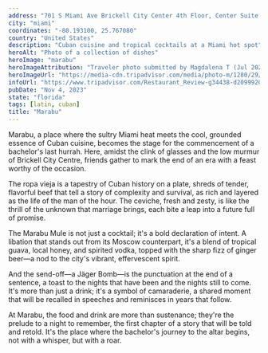 ```yaml
---
address: "701 S Miami Ave Brickell City Center 4th Floor, Center Suite 422, Miami, FL 33131"
city: "miami"
coordinates: "-80.193100, 25.767080"
country: "United States"
description: "Cuban cuisine and tropical cocktails at a Miami hot spot"
heroAlt: "Photo of a collection of dishes"
heroImage: "marabu"
heroImageAttribution: "Traveler photo submitted by Magdalena T (Jul 2023)"
heroImageUrl: "https://media-cdn.tripadvisor.com/media/photo-m/1280/29/aa/c2/f9/caption.jpg"
infoUrl: "https://www.tripadvisor.com/Restaurant_Review-g34438-d20999208-Reviews-Marabu_Restaurant-Miami_Florida.html"
pubDate: "Nov 4, 2023"
state: "florida"
tags: [latin, cuban]
title: "Marabu"
---
```


Marabu, a place where the sultry Miami heat meets the cool, grounded essence of Cuban cuisine, becomes the stage for the commencement of a bachelor's last hurrah. Here, amidst the clink of glasses and the low murmur of Brickell City Centre, friends gather to mark the end of an era with a feast worthy of the occasion.

The ropa vieja is a tapestry of Cuban history on a plate, shreds of tender, flavorful beef that tell a story of complexity and survival, as rich and layered as the life of the man of the hour. The ceviche, fresh and zesty, is like the thrill of the unknown that marriage brings, each bite a leap into a future full of promise.

The Marabu Mule is not just a cocktail; it's a bold declaration of intent. A libation that stands out from its Moscow counterpart, it's a blend of tropical guava, local honey, and spirited vodka, topped with the sharp fizz of ginger beer—a nod to the city's vibrant, effervescent spirit.

And the send-off—a Jäger Bomb—is the punctuation at the end of a sentence, a toast to the nights that have been and the nights still to come. It's more than just a drink; it's a symbol of camaraderie, a shared moment that will be recalled in speeches and reminisces in years that follow.

At Marabu, the food and drink are more than sustenance; they're the prelude to a night to remember, the first chapter of a story that will be told and retold. It's the place where the bachelor's journey to the altar begins, not with a whisper, but with a roar.
